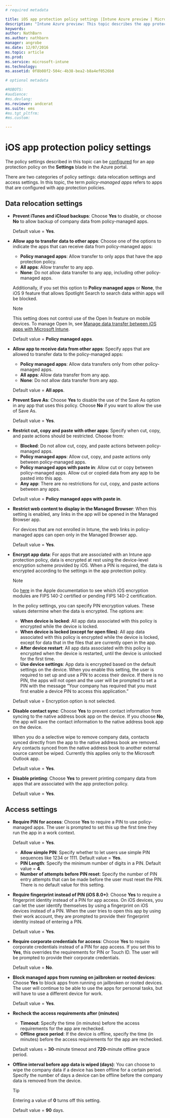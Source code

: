 ```yaml
---
# required metadata

title: iOS app protection policy settings |Intune Azure preview | Microsoft Docs
description: "Intune Azure preview: This topic describes the app protection policy settings for iOS devices."
keywords:
author: NathBarn
ms.author: nathbarn
manager: angrobe
ms.date: 12/07/2016
ms.topic: article
ms.prod:
ms.service: microsoft-intune
ms.technology:
ms.assetid: 0f8b08f2-504c-4b38-bea2-b8a4ef0526b8

# optional metadata

#ROBOTS:
#audience:
#ms.devlang:
ms.reviewer: andcerat
ms.suite: ems
#ms.tgt_pltfrm:
#ms.custom:

---
```


#  iOS app protection policy settings
The policy settings described in this topic can be [configured](app-protection-policies.md) for an app protection policy on the **Settings** blade in the Azure portal.

There are two categories of policy settings: data relocation settings and access settings. In this topic, the term *policy-managed apps* refers to apps that are configured with app protection policies.

##  Data relocation settings


- **Prevent iTunes and iCloud backups**: Choose **Yes** to disable, or choose **No** to allow backup of company data from policy-managed apps.

  Default value = **Yes**.

- **Allow app to transfer data to other apps**: Choose one of the options to indicate the apps that can receive data from policy-managed apps:
  - **Policy managed apps**: Allow transfer to only apps that have the app protection policy.
  - **All apps**: Allow transfer to any app.
  - **None**: Do not allow data transfer to any app, including other policy-managed apps.

  Additionally, if you set this option to **Policy managed apps** or **None**, the iOS 9 feature that allows Spotlight Search to search data within apps will be blocked.

  >[!NOTE]
  >This setting does not control use of the Open In feature on mobile devices. To manage Open In, see [Manage data transfer between iOS apps with Microsoft Intune](manage-data-transfer-between-ios-apps-with-microsoft-intune.md).

  Default value = **Policy managed apps**.

- **Allow app to receive data from other apps**: Specify apps that are allowed to transfer data to the policy-managed apps:
  -  **Policy managed apps**: Allow data transfers only from other policy-managed apps.
  -  **All apps**: Allow data transfer from any app.
  -  **None**: Do not allow data transfer from any app.

  Default value = **All apps**.

- **Prevent Save As**: Choose **Yes** to disable the use of the Save As option in any app that uses this policy. Choose **No** if you want to allow the use of Save As.

  Default value = **Yes**.

- **Restrict cut, copy and paste with other apps**: Specify when cut, copy, and paste actions should be restricted. Choose from:
  -   **Blocked**: Do not allow cut, copy, and paste actions between policy-managed apps.
  -   **Policy managed apps**: Allow cut, copy, and paste actions only between policy-managed apps.
  -   **Policy managed apps with paste in**: Allow cut or copy between policy-managed apps. Allow cut or copied data from any app to be pasted into this app.
  - **Any app**: There are no restrictions for cut, copy, and paste actions between any apps.

  Default value = **Policy managed apps with paste in**.

- **Restrict web content to display in the Managed Browser**: When this setting is enabled, any links in the app will be opened in the Managed Browser app.

  For devices that are not enrolled in Intune, the web links in policy-managed apps can open only in the Managed Browser app.

  Default value = **Yes**.

- **Encrypt app data**: For apps that are associated with an Intune app protection policy, data is encrypted at rest using the device-level encryption scheme provided by iOS. When a PIN is required, the data is encrypted according to the settings in the app protection policy.

  > [!NOTE]
  > Go [here](https://support.apple.com/HT202739) in the Apple documentation to see which iOS encryption modules are FIPS 140-2 certified or pending FIPS 140-2 certification.

  In the policy settings, you can specify PIN encryption values. These values determine when the data is encrypted. The options are:
  -   **When device is locked**: All app data associated with this policy is encrypted while the device is locked.
  -   **When device is locked (except for open files)**: All app data associated with this policy is encrypted while the device is locked, except for data that in the files that are currently open in the app.
  -   **After device restart**: All app data associated with this policy is encrypted when the device is restarted, until the device is unlocked for the first time.
  -   **Use device settings**: App data is encrypted based on the default settings on the device.
  When you enable this setting, the user is required to set up and use a PIN to access their device.  If there is no PIN, the apps will not open and the user will be prompted to set a PIN with the message “Your company has required that you must first enable a device PIN to access this application.”

  Default value = Encryption option is not selected.
- **Disable contact sync**: Choose **Yes** to prevent contact information from syncing to the native address book app on the device. If you choose **No**, the app will save the contact information to the native address book app on the device.

  When you do a selective wipe to remove company data, contacts synced directly from the app to the native address book are removed. Any contacts synced from the native address book to another external source cannot be wiped. Currently this applies only to the Microsoft Outlook app.

  Default value = **Yes**.

- **Disable printing**: Choose **Yes** to prevent printing company data from apps that are associated with the app protection policy.

    Default value = **Yes**.

##  Access settings

- **Require PIN for access**: Choose **Yes** to require a PIN to use policy-managed apps. The user is prompted to set this up the first time they run the app in a work context.

  Default value = **Yes**.
    -  **Allow simple PIN**: Specify whether to let users use simple PIN sequences like 1234 or 1111. Default value = **Yes**.
    - **PIN Length**: Specify the minimum number of digits in a PIN. Default value = **4**.
    - **Number of attempts before PIN reset**: Specify the number of PIN entry attempts that can be made before the user must reset the PIN. There is no default value for this setting.

- **Require fingerprint instead of PIN (iOS 8.0+)**: Choose **Yes** to require a fingerprint identity instead of a PIN for app access.
On iOS devices, you can let the user identify themselves by using a fingerprint on iOS devices instead of a PIN. When the user tries to open this app by using their work account, they are prompted to provide their fingerprint identity instead of entering a PIN.

  Default value = **Yes**.
- **Require corporate credentials for access**: Choose **Yes** to require corporate credentials instead of a PIN for app access. If you set this to **Yes**, this overrides the requirements for PIN or Touch ID. The user will be prompted to provide their corporate credentials.

  Default value = **No**.
- **Block managed apps from running on jailbroken or rooted devices**: Choose **Yes** to block apps from running on jailbroken or rooted devices. The user will continue to be able to use the apps for personal tasks, but will have to use a different device for work.

  Default value = **Yes**.
- **Recheck the access requirements after (minutes)**
  -   **Timeout**: Specify the time (in minutes) before the access requirements for the app are rechecked.
  -   **Offline grace period**: If the device is offline, specify the time (in minutes) before the access requirements for the app are rechecked.

  Default values = **30**-minute timeout and **720**-minute offline grace period.
- **Offline interval before app data is wiped (days)**: You can choose to wipe the company data if a device has been offline for a certain period. Specify the number of days a device can be offline before the company data is removed from the device.

  >[!TIP]
  >Entering a value of **0** turns off this setting.

  Default value = **90** days.
